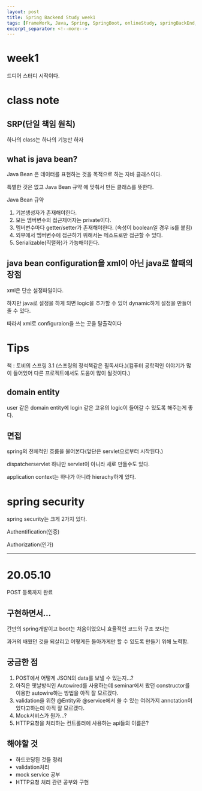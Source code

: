 ```yaml
---
layout: post
title: Spring Backend Study week1
tags: [FrameWork, Java, Spring, SpringBoot, onlineStudy, springBackEnd, programmers]
excerpt_separator: <!--more-->
---
```


# week1

드디어 스터디 시작이다.

<!--more-->

# class note

## SRP(단일 책임 원칙)

하나의 class는 하나의 기능만 하자

## what is java bean?

Java Bean 은 데이터를 표현하는 것을 목적으로 하는 자바 클래스이다. 

특별한 것은 없고 Java Bean 규약 에 맞춰서 만든 클래스를 뜻한다.

Java Bean 규약

1. 기본생성자가 존재해야한다.
2. 모든 멤버변수의 접근제어자는 private이다.
3. 멤버변수마다 getter/setter가 존재해야한다. (속성이 boolean일 경우 is를 붙힘)
4. 외부에서 멤버변수에 접근하기 위해서는 메소드로만 접근할 수 있다.
5. Serializable(직렬화)가 가능해야한다.

## java bean configuration을 xml이 아닌 java로 할때의 장점

xml은 단순 설정파일이다.

하지만 java로 설정을 하게 되면 logic을 추가할 수 있어 dynamic하게 설정을 만들어 줄 수 있다.

따라서 xml로 configuraion을 쓰는 곳을 탈출각이다

# Tips

책 : 토비의 스프링 3.1 (스프링의 정석책같은 필독서다.)(컴퓨터 공학적인 이야기가 많이 들어있어 다른 프로젝트에서도 도움이 많이 될것이다.)

## domain entity

user 같은 domain entity에 login 같은 고유의 logic이 들어갈 수 있도록 해주는게 좋다.

## 면접

spring의 전체적인 흐름을 물어본다(앞단은 servlet으로부터 시작된다.)

dispatcherservlet 하나만 servlet이 아니라 새로 만들수도 있다.

application context는 하나가 아니라 hierachy하게 있다.

# spring security

spring security는 크게 2가지 있다.

Authentification(인증)

Authorization(인가)

------------------------------------------------------------

# 20.05.10
POST 등록까지 완료

## 구현하면서...

간만의 spring개발이고 boot는 처음이었으니 효율적인 코드와 구조 보다는

과거의 배웠던 것을 되살리고 어떻게든 돌아가게만 할 수 있도록 만들기 위해 노력함.

## 궁금한 점

1. POST에서 어떻게 JSON의 data를 보낼 수 있는지...?
2. 아직은 옛날방식인 Autowired를 사용하는데 seminar에서 봤던 constructor를 이용한 autowire하는 방법을 아직 잘 모르겠다.
3. validation을 위한 @Entity와 @service에서 쓸 수 있는 여러가지 annotation이 있다고하는데 아직 잘 모르겠다.
4. Mock서비스가 뭔가...?
5. HTTP요청을 처리하는 컨트롤러에 사용하는 api들의 이름은?

## 해야할 것

- 하드코딩된 것들 정리
- validation처리
- mock service 공부
- HTTP요청 처리 관련 공부와 구현